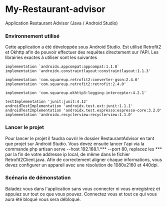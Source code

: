 # My-Restaurant-advisor

Application Restaurant Advisor (Java / Android Studio)

### Environnement utilisé

Cette application a été développée sous Android Studio.
Est utilisé Retrofit2 et Okhttp afin de pouvoir effectuer des requêtes directement sur l'API.
Les librairies exactes à utiliser sont les suivantes

    implementation `androidx.appcompat:appcompat:1.1.0`
    implementation 'androidx.constraintlayout:constraintlayout:1.1.3'

    implementation 'com.squareup.retrofit2:converter-gson:2.4.0'
    implementation 'com.squareup.retrofit2:retrofit:2.4.0'

    implementation 'com.squareup.okhttp3:logging-interceptor:4.2.1'

    testImplementation 'junit:junit:4.12'
    androidTestImplementation 'androidx.test.ext:junit:1.1.1'
    androidTestImplementation 'androidx.test.espresso:espresso-core:3.2.0'
    implementation 'androidx.recyclerview:recyclerview:1.1.0'

### Lancer le projet

Pour lancer le projet il faudra ouvrir le dossier RestaurantAdvisor en tant que projet sur Android Studio.
Vous devez ensuite lancer l'api via la commande php artisan serve --host 192.168.1.*** --port 80, replacez les *** par la fin de votre addresse ip local, de même dans le fichier Retrofit2Client.java.
Afin de correctement aligner chaque informations, vous devez configurer un appareil avec une résolution de 1080x2160 et 440dpi.


### Scénario de démonstation

Baladez vous dans l'application sans vous connecter ni vous enregistrez et appuiez sur tout ce que vous pouvez.
Connectez vous et tout ce qui vous aura été bloqué vous sera débloqué.
